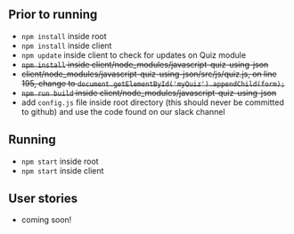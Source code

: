 ## Prior to running

- `npm install` inside root
- `npm install` inside client
- `npm update` inside client to check for updates on Quiz module
- ~~`npm install` inside client/node_modules/javascript-quiz-using-json~~
- ~~client/node_modules/javascript-quiz-using-json/src/js/quiz.js, on line 195, change to `document.getElementById('myQuiz').appendChild(form);`~~
- ~~`npm run build` inside client/node_modules/javascript-quiz-using-json~~
- add `config.js` file inside root directory (this should never be committed to github) and use the code found on our slack channel

## Running

- `npm start` inside root
- `npm start` inside client

## User stories

- coming soon!
